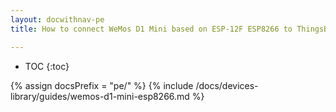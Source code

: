 ```yaml
---
layout: docwithnav-pe
title: How to connect WeMos D1 Mini based on ESP-12F ESP8266 to ThingsBoard?

---
```


* TOC
{:toc}

{% assign docsPrefix = "pe/" %}
{% include /docs/devices-library/guides/wemos-d1-mini-esp8266.md %}
